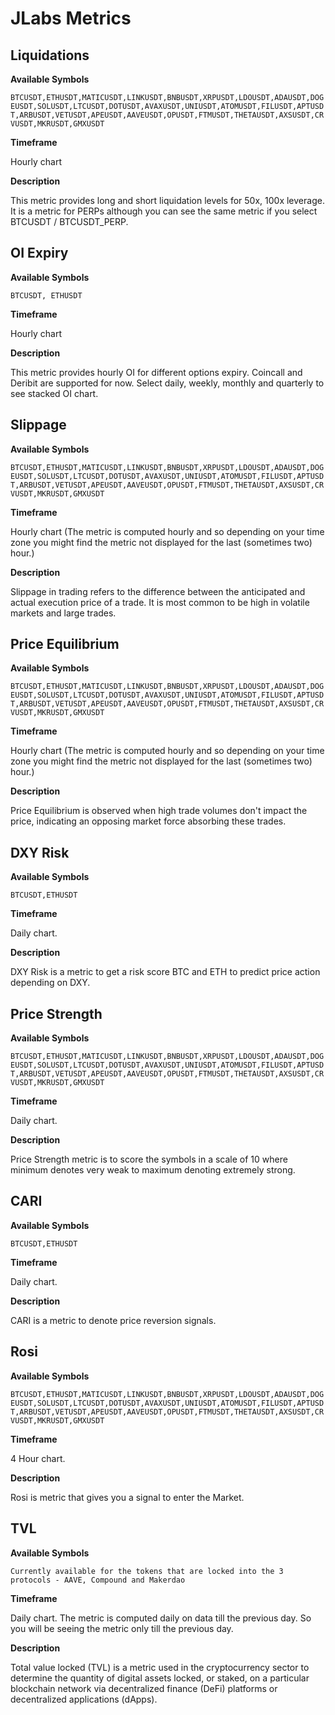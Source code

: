 <link rel="stylesheet" href="/stylesheets/extra.css">

# JLabs Metrics

## Liquidations

**Available Symbols**

`BTCUSDT,ETHUSDT,MATICUSDT,LINKUSDT,BNBUSDT,XRPUSDT,LDOUSDT,ADAUSDT,DOGEUSDT,SOLUSDT,LTCUSDT,DOTUSDT,AVAXUSDT,UNIUSDT,ATOMUSDT,FILUSDT,APTUSDT,ARBUSDT,VETUSDT,APEUSDT,AAVEUSDT,OPUSDT,FTMUSDT,THETAUSDT,AXSUSDT,CRVUSDT,MKRUSDT,GMXUSDT`

**Timeframe**

Hourly chart

**Description**

This metric provides long and short liquidation levels for 50x, 100x leverage. It is a metric for PERPs although you can see the same metric if you select BTCUSDT / BTCUSDT_PERP.

## OI Expiry

**Available Symbols**

`BTCUSDT, ETHUSDT`

**Timeframe**

Hourly chart

**Description**

This metric provides hourly OI for different options expiry. Coincall and Deribit are supported for now. Select daily, weekly, monthly and quarterly to see stacked OI chart. 

## Slippage

**Available Symbols**

`BTCUSDT,ETHUSDT,MATICUSDT,LINKUSDT,BNBUSDT,XRPUSDT,LDOUSDT,ADAUSDT,DOGEUSDT,SOLUSDT,LTCUSDT,DOTUSDT,AVAXUSDT,UNIUSDT,ATOMUSDT,FILUSDT,APTUSDT,ARBUSDT,VETUSDT,APEUSDT,AAVEUSDT,OPUSDT,FTMUSDT,THETAUSDT,AXSUSDT,CRVUSDT,MKRUSDT,GMXUSDT`

**Timeframe**

Hourly chart (The metric is computed hourly and so depending on your time zone you might find the metric not displayed for the last (sometimes two) hour.)

**Description**

Slippage in trading refers to the difference between the anticipated and actual execution price of a trade. It is most common to be high in volatile markets and large trades. 

## Price Equilibrium

**Available Symbols**

`BTCUSDT,ETHUSDT,MATICUSDT,LINKUSDT,BNBUSDT,XRPUSDT,LDOUSDT,ADAUSDT,DOGEUSDT,SOLUSDT,LTCUSDT,DOTUSDT,AVAXUSDT,UNIUSDT,ATOMUSDT,FILUSDT,APTUSDT,ARBUSDT,VETUSDT,APEUSDT,AAVEUSDT,OPUSDT,FTMUSDT,THETAUSDT,AXSUSDT,CRVUSDT,MKRUSDT,GMXUSDT`

**Timeframe**

Hourly chart (The metric is computed hourly and so depending on your time zone you might find the metric not displayed for the last (sometimes two) hour.)

**Description**

Price Equilibrium is observed when high trade volumes don't impact the price, indicating an opposing market force absorbing these trades. 

## DXY Risk

**Available Symbols**

`BTCUSDT,ETHUSDT`

**Timeframe**

Daily chart.

**Description**

DXY Risk is a metric to get a risk score BTC and ETH to predict price action depending on DXY.

## Price Strength

**Available Symbols**

`BTCUSDT,ETHUSDT,MATICUSDT,LINKUSDT,BNBUSDT,XRPUSDT,LDOUSDT,ADAUSDT,DOGEUSDT,SOLUSDT,LTCUSDT,DOTUSDT,AVAXUSDT,UNIUSDT,ATOMUSDT,FILUSDT,APTUSDT,ARBUSDT,VETUSDT,APEUSDT,AAVEUSDT,OPUSDT,FTMUSDT,THETAUSDT,AXSUSDT,CRVUSDT,MKRUSDT,GMXUSDT`

**Timeframe**

Daily chart.

**Description**

Price Strength metric is to score the symbols in a scale of 10 where minimum denotes very weak to maximum denoting extremely strong.

## CARI

**Available Symbols**

`BTCUSDT,ETHUSDT`

**Timeframe**

Daily chart.

**Description**

CARI is a metric to denote price reversion signals.

## Rosi

**Available Symbols**

`BTCUSDT,ETHUSDT,MATICUSDT,LINKUSDT,BNBUSDT,XRPUSDT,LDOUSDT,ADAUSDT,DOGEUSDT,SOLUSDT,LTCUSDT,DOTUSDT,AVAXUSDT,UNIUSDT,ATOMUSDT,FILUSDT,APTUSDT,ARBUSDT,VETUSDT,APEUSDT,AAVEUSDT,OPUSDT,FTMUSDT,THETAUSDT,AXSUSDT,CRVUSDT,MKRUSDT,GMXUSDT`

**Timeframe**

4 Hour chart.

**Description**

Rosi is metric that gives you a signal to enter the Market.

## TVL

**Available Symbols**

`Currently available for the tokens that are locked into the 3 protocols - AAVE, Compound and Makerdao`

**Timeframe**

Daily chart. 
The metric is computed daily on data till the previous day. So you will be seeing the metric only till the previous day.

**Description**

Total value locked (TVL) is a metric used in the cryptocurrency sector to determine the quantity of digital assets locked, or staked, on a particular blockchain network via decentralized finance (DeFi) platforms or decentralized applications (dApps).
